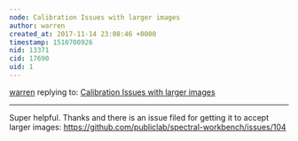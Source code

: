 ```yaml
---
node: Calibration Issues with larger images 
author: warren
created_at: 2017-11-14 23:08:46 +0000
timestamp: 1510700926
nid: 13371
cid: 17690
uid: 1
---
```




[warren](../profile/warren) replying to: [Calibration Issues with larger images ](../notes/Anmar/08-19-2016/question-calibration-issues)

----
Super helpful. Thanks and there is an issue filed for getting it to accept larger images: https://github.com/publiclab/spectral-workbench/issues/104